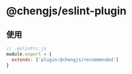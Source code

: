 # @chengjs/eslint-plugin

## 使用

```js
// .eslintrc.js
module.export = {
  extends: ['plugin:@chengjs/recommended']
}
```
